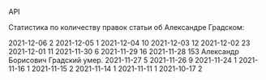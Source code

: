 API

Статистика по количеству правок статьи об Александре Градском:

2021-12-06 2
2021-12-05 1
2021-12-04 10
2021-12-03 12
2021-12-02 23
2021-12-01 11
2021-11-30 6
2021-11-29 16
2021-11-28 153  Александр Борисович Градский умер.
2021-11-27 5
2021-11-26 9
2021-11-24 1
2021-11-16 1
2021-11-15 2
2021-11-14 1
2021-11-11 1
2021-10-17 2